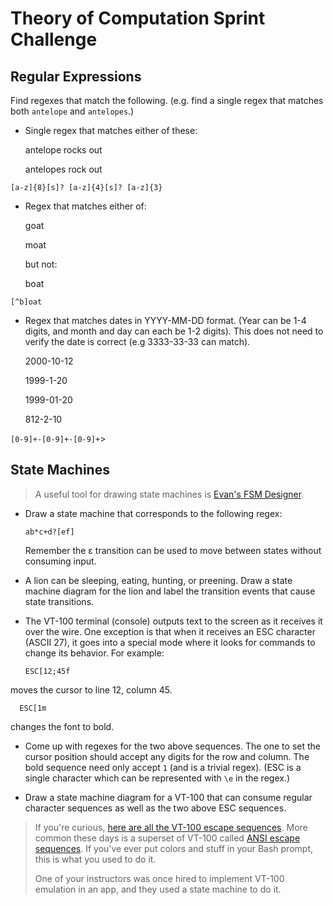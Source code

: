 # Theory of Computation Sprint Challenge

## Regular Expressions

Find regexes that match the following. (e.g. find a single regex that matches
both `antelope` and `antelopes`.)

* Single regex that matches either of these:

    antelope rocks out
    
    antelopes rock out

<!-- Answer -->
`[a-z]{8}[s]? [a-z]{4}[s]? [a-z]{3}`

* Regex that matches either of:

    goat
    
    moat

  but not:

    boat

<!-- Answer -->
`[^b]oat`

* Regex that matches dates in YYYY-MM-DD format. (Year can be 1-4 digits, and
  month and day can each be 1-2 digits). This does not need to verify the date
  is correct (e.g 3333-33-33 can match).

  2000-10-12
  
  1999-1-20
  
  1999-01-20
  
  812-2-10

<!-- Answer -->
`[0-9]+-[0-9]+-[0-9]+`>

## State Machines

> A useful tool for drawing state machines is [Evan's FSM
> Designer](http://madebyevan.com/fsm/).

* Draw a state machine that corresponds to the following regex:

      ab*c+d?[ef]

  Remember the ε transition can be used to move between states without
  consuming input. 

<!-- Shown in 1:1 -->

* A lion can be sleeping, eating, hunting, or preening. Draw a state
  machine diagram for the lion and label the transition events that
  cause state transitions.

<!-- Shown in 1:1 -->


* The VT-100 terminal (console) outputs text to the screen as it
  receives it over the wire. One exception is that when it receives an
  ESC character (ASCII 27), it goes into a special mode where it looks
  for commands to change its behavior. For example:

      ESC[12;45f

<!-- [ESC]\[[0-9][0-9, a-z];[0-9]{2}[a-z] -->
  
  moves the cursor to line 12, column 45.

      ESC[1m

<!-- [ESC]\[[0-9][0-9, a-z] -->

  changes the font to bold.


  * Come up with regexes for the two above sequences. The one to set the
    cursor position should accept any digits for the row and column. The
    bold sequence need only accept `1` (and is a trivial regex). (ESC is
    a single character which can be represented with `\e` in the regex.)

<!-- See Above -->

  * Draw a state machine diagram for a VT-100 that can consume regular
    character sequences as well as the two above ESC sequences.

<!-- Shown in 1:1 -->

> If you're curious, [here are all the VT-100 escape
> sequences](http://ascii-table.com/ansi-escape-sequences-vt-100.php).
> More common these days is a superset of VT-100 called [ANSI escape
> sequences](http://ascii-table.com/ansi-escape-sequences.php). If
> you've ever put colors and stuff in your Bash prompt, this is what you
> used to do it.
>
> One of your instructors was once hired to implement VT-100 emulation
> in an app, and they used a state machine to do it.
